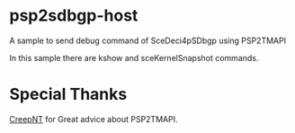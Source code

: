 # psp2sdbgp-host

A sample to send debug command of SceDeci4pSDbgp using PSP2TMAPI

In this sample there are kshow and sceKernelSnapshot commands.

# Special Thanks

[CreepNT](https://github.com/CreepNT) for Great advice about PSP2TMAPI.

